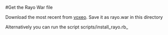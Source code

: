 #Get the Rayo War file

Download the most recent from [voxeo](http://hudson.voxeolabs.com/hudson/job/Rayo/lastSuccessfulBuild/artifact/rayo-war/target/)\.  Save it as rayo.war in this directory

Alternatively you can run the script scripts/install_rayo.rb_



